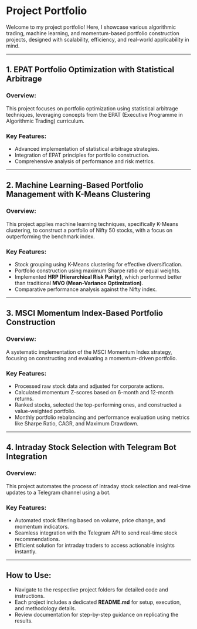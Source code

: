 # **Project Portfolio**

Welcome to my project portfolio! Here, I showcase various algorithmic trading, machine learning, and momentum-based portfolio construction projects, designed with scalability, efficiency, and real-world applicability in mind.

---

## **1. EPAT Portfolio Optimization with Statistical Arbitrage**
### **Overview**:
This project focuses on portfolio optimization using statistical arbitrage techniques, leveraging concepts from the EPAT (Executive Programme in Algorithmic Trading) curriculum.

### **Key Features**:
- Advanced implementation of statistical arbitrage strategies.
- Integration of EPAT principles for portfolio construction.
- Comprehensive analysis of performance and risk metrics.

---

## **2. Machine Learning-Based Portfolio Management with K-Means Clustering**
### **Overview**:
This project applies machine learning techniques, specifically K-Means clustering, to construct a portfolio of Nifty 50 stocks, with a focus on outperforming the benchmark index.

### **Key Features**:
- Stock grouping using K-Means clustering for effective diversification.
- Portfolio construction using maximum Sharpe ratio or equal weights.
- Implemented **HRP (Hierarchical Risk Parity)**, which performed better than traditional **MVO (Mean-Variance Optimization)**.
- Comparative performance analysis against the Nifty index.

---

## **3. MSCI Momentum Index-Based Portfolio Construction**
### **Overview**:
A systematic implementation of the MSCI Momentum Index strategy, focusing on constructing and evaluating a momentum-driven portfolio.

### **Key Features**:
- Processed raw stock data and adjusted for corporate actions.
- Calculated momentum Z-scores based on 6-month and 12-month returns.
- Ranked stocks, selected the top-performing ones, and constructed a value-weighted portfolio.
- Monthly portfolio rebalancing and performance evaluation using metrics like Sharpe Ratio, CAGR, and Maximum Drawdown.

---

## **4. Intraday Stock Selection with Telegram Bot Integration**
### **Overview**:
This project automates the process of intraday stock selection and real-time updates to a Telegram channel using a bot.

### **Key Features**:
- Automated stock filtering based on volume, price change, and momentum indicators.
- Seamless integration with the Telegram API to send real-time stock recommendations.
- Efficient solution for intraday traders to access actionable insights instantly.

---

## **How to Use**:
- Navigate to the respective project folders for detailed code and instructions.
- Each project includes a dedicated **README.md** for setup, execution, and methodology details.
- Review documentation for step-by-step guidance on replicating the results.

